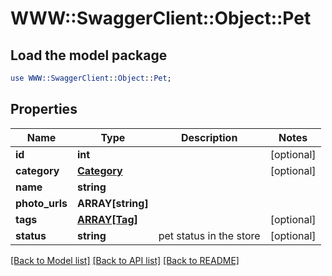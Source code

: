 # WWW::SwaggerClient::Object::Pet

## Load the model package
```perl
use WWW::SwaggerClient::Object::Pet;
```

## Properties
Name | Type | Description | Notes
------------ | ------------- | ------------- | -------------
**id** | **int** |  | [optional] 
**category** | [**Category**](Category.md) |  | [optional] 
**name** | **string** |  | 
**photo_urls** | **ARRAY[string]** |  | 
**tags** | [**ARRAY[Tag]**](Tag.md) |  | [optional] 
**status** | **string** | pet status in the store | [optional] 

[[Back to Model list]](../README.md#documentation-for-models) [[Back to API list]](../README.md#documentation-for-api-endpoints) [[Back to README]](../README.md)


